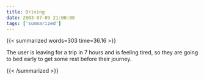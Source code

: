 ```yaml
---
title: Driving
date: 2003-07-09 21:00:00
tags: ['summarized']
---
```


{{< summarized words=303 time=36.16 >}}

The user is leaving for a trip in 7 hours and is feeling tired, so they are going to bed early to get some rest before their journey.

{{< /summarized >}}